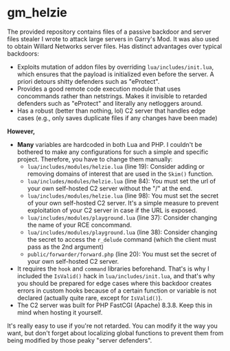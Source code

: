 # gm_helzie
The provided repository contains files of a passive backdoor and server files stealer I wrote to attack large servers in Garry's Mod. It was also used to obtain Willard Networks server files. Has distinct advantages over typical backdoors:
* Exploits mutation of addon files by overriding `lua/includes/init.lua`, which ensures that the payload is initialized even before the server. A priori detours shitty defenders such as "eProtect".
* Provides a good remote code execution module that uses concommands rather than netstrings. Makes it invisible to retarded defenders such as "eProtect" and literally any netloggers around.
* Has a robust (better than nothing, lol) C2 server that handles edge cases (e.g., only saves duplicate files if any changes have been made)

**However,**
* **Many** variables are hardcoded in both Lua and PHP. I couldn't be bothered to make any configurations for such a simple and specific project. Therefore, you have to change them manually:
  * `lua/includes/modules/helzie.lua` (line 19): Consider adding or removing domains of interest that are used in the `Skim()` function.
  * `lua/includes/modules/helzie.lua` (line 84): You must set the url of your own self-hosted C2 server without the "/" at the end.
  * `lua/includes/modules/helzie.lua` (line 98): You must set the secret of your own self-hosted C2 server. It's a simple measure to prevent exploitation of your C2 server in case if the URL is exposed.
  * `lua/includes/modules/playground.lua` (line 37): Consider changing the name of your RCE concommand.
  * `lua/includes/modules/playground.lua` (line 38): Consider changing the secret to access the `r_delude` command (which the client must pass as the 2nd argument)
  * `public/forwarder/forward.php` (line 20): You must set the secret of your own self-hosted C2 server.
* It requires the `hook` and `command` libraries beforehand. That's is why I included the `IsValid()` hack in `lua/includes/init.lua`, and that's why you should be prepared for edge cases where this backdoor creates errors in custom hooks because of a certain function or variable is not declared (actually quite rare, except for `IsValid()`).
* The C2 server was built for PHP FastCGI (Apache) 8.3.8. Keep this in mind when hosting it yourself.
 
It's really easy to use if you're not retarded. You can modify it the way you want, but don't forget about localizing global functions to prevent them from being modified by those peaky "server defenders".
